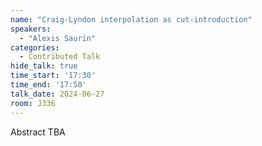 ```yaml
---
name: "Craig-Lyndon interpolation as cut-introduction"
speakers:
  - "Alexis Saurin"
categories:
  - Contributed Talk
hide_talk: true
time_start: '17:30'
time_end: '17:50'
talk_date: 2024-06-27
room: J336
---
```


Abstract TBA

